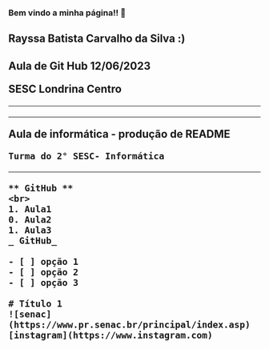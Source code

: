 ### Bem vindo a minha página!! 👋

<h2> Rayssa Batista Carvalho da Silva :) <h2>
  
  Aula de Git Hub 12/06/2023
  
  <b> SESC Londrina Centro <b>
    <hr>
    <hr>
    Aula de informática - produção de README
    
    Turma do 2° SESC- Informática
<hr>
    
    ** GitHub **
    <br>
    1. Aula1
    0. Aula2
    1. Aula3
    _ GitHub_
    
    - [ ] opção 1
    - [ ] opção 2
    - [ ] opção 3
    
    # Título 1
    ![senac](https://www.pr.senac.br/principal/index.asp)
    [instagram](https://www.instagram.com)
    
    
    
    
<!--
**CarvalhoRayssa/CarvalhoRayssa** is a ✨ _special_ ✨ repository because its `README.md` (this file) appears on your GitHub profile.

Here are some ideas to get you started:

- 🔭 I’m currently working on ...
- 🌱 I’m currently learning ...
- 👯 I’m looking to collaborate on ...
- 🤔 I’m looking for help with ...
- 💬 Ask me about ...
- 📫 How to reach me: ...
- 😄 Pronouns: ...
- ⚡ Fun fact: ...
-->
